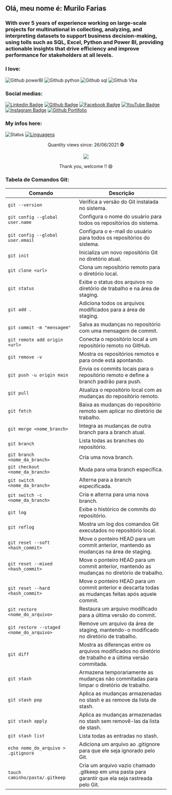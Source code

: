 ## Olá, meu nome é: Murilo Farias

### With over 5 years of experience working on large-scale projects for multinational in collecting, analyzing, and interpreting datasets to support business decision-making, using tolls such as SQL, Excel, Python and Power BI, providing actionable insights that drive efficiency and improve performance for stakeholders at all levels.

### I love:

![Github powerBI](https://img.shields.io/badge/PowerBI-F2C811?style=for-the-badge&logo=Power%20BI&logoColor=white)
![Github python](https://img.shields.io/badge/Python-14354C?style=for-the-badge&logo=python&logoColor=white)
![Github sql](https://img.shields.io/badge/MySQL-00000F?style=for-the-badge&logo=mysql&logoColor=white)
![Github Vba](https://img.shields.io/badge/VBA-1e6e42?style=for-the-badge&logo=VBA&logoColor=white)

### Social medias:
[![Linkedin Badge](https://img.shields.io/badge/LinkedIn-0077B5?style=for-the-badge&logo=linkedin&logoColor=white&link=https://www.linkedin.com/in/murilo-farias-10/)](https://www.linkedin.com/in/murilo-farias-10/)
[![Github Badge](https://img.shields.io/badge/GitHub-100000?style=for-the-badge&logo=github&logoColor=white&link=https://github.com//murilofarias10/)](https://github.com/murilofarias10)
[![Facebook Badge](https://img.shields.io/badge/Facebook-1877F2?style=for-the-badge&logo=facebook&logoColor=white&link=)](https://www.facebook.com/murilo.farias.3/)
[![YouTube Badge](https://img.shields.io/badge/YouTube-FF0000?style=for-the-badge&logo=youtube&logoColor=white&link=https://www.youtube.com/channel/UCgK4h8kV3RBWict0L6uzFAw)](https://www.youtube.com/channel/UCgK4h8kV3RBWict0L6uzFAw)
[![Instagram Badge](https://img.shields.io/badge/Instagram-E4405F?style=for-the-badge&logo=instagram&logoColor=white&link=https://www.instagram.com/murilo.c.farias/)](https://www.instagram.com/murilo.c.farias/)
[![Github Portifolio](https://img.shields.io/badge/MeuPortfolio-{0048ff}?style=for-the-badge&logo={Portifolio}&logoColor=white&link=https://murilo-farias.netlify.app/)](https://murilo-farias.netlify.app/)

### My infos here:
![Status](https://github-readme-stats.vercel.app/api?username=murilofarias10) [![Linguagens](https://github-readme-stats.vercel.app/api/top-langs/?username=murilofarias10&layout=compact)](https://github.com/murilofarias10/github-readme-stats)

<p align="center">
 Quantity views since: 26/06/2021 🕵️ <br></p>
<p align="center"> 
   <img alingn="center" src="https://profile-counter.glitch.me/murilofarias10/count.svg" /></p>
<p align="center">
Thank you, welcome !! 😄
</p>

### Tabela de Comandos Git:

| Comando                        | Descrição                                                                 |
|--------------------------------|---------------------------------------------------------------------------|
| `git --version`                | Verifica a versão do Git instalada no sistema.                            |
| `git config --global user.name`| Configura o nome do usuário para todos os repositórios do sistema.        |
| `git config --global user.email`| Configura o e-mail do usuário para todos os repositórios do sistema.     |
| `git init`                     | Inicializa um novo repositório Git no diretório atual.                    |
| `git clone <url>`              | Clona um repositório remoto para o diretório local.                       |
| `git status`                   | Exibe o status dos arquivos no diretório de trabalho e na área de staging.|
| `git add .`                    | Adiciona todos os arquivos modificados para a área de staging.            |
| `git commit -m "mensagem"`     | Salva as mudanças no repositório com uma mensagem de commit.              |
| `git remote add origin <url>`  | Conecta o repositório local a um repositório remoto no GitHub.            |
| `git remove -v`                | Mostra os repositórios remotos e para onde está apontando.                |
| `git push -u origin main`      | Envia os commits locais para o repositório remoto e define a branch padrão para push.|
| `git pull`                     | Atualiza o repositório local com as mudanças do repositório remoto.       |
| `git fetch`                    | Baixa as mudanças do repositório remoto sem aplicar no diretório de trabalho.|
| `git merge <nome_branch>`      | Integra as mudanças de outra branch para a branch atual.                  |
| `git branch`                   | Lista todas as branches do repositório.                                   |
| `git branch <nome_da_branch>`  | Cria uma nova branch.                                                     |
| `git checkout <nome_da_branch>`| Muda para uma branch específica.                                          |
| `git switch <nome_da_branch>`  | Alterna para a branch especificada.                                       |
| `git switch -c <nome_da_branch>`| Cria e alterna para uma nova branch.                                     |
| `git log`                      | Exibe o histórico de commits do repositório.                              |
| `git reflog`                   | Mostra um log dos comandos Git executados no repositório local.           |
| `git reset --soft <hash_commit>`| Move o ponteiro HEAD para um commit anterior, mantendo as mudanças na área de staging.|
| `git reset --mixed <hash_commit>`| Move o ponteiro HEAD para um commit anterior, mantendo as mudanças no diretório de trabalho.|
| `git reset --hard <hash_commit>`| Move o ponteiro HEAD para um commit anterior e descarta todas as mudanças feitas após aquele commit.|
| `git restore <nome_do_arquivo>`| Restaura um arquivo modificado para a última versão do commit.             |
| `git restore --staged <nome_do_arquivo>`| Remove um arquivo da área de staging, mantendo-o modificado no diretório de trabalho.|
| `git diff`                     | Mostra as diferenças entre os arquivos modificados no diretório de trabalho e a última versão commitada.|
| `git stash`                    | Armazena temporariamente as mudanças não commitadas para limpar o diretório de trabalho.|
| `git stash pop`                | Aplica as mudanças armazenadas no stash e as remove da lista de stash.    |
| `git stash apply`              | Aplica as mudanças armazenadas no stash sem removê-las da lista de stash. |
| `git stash list`               | Lista todas as entradas no stash.                                         |
| `echo nome_do_arquivo > .gitignore`| Adiciona um arquivo ao .gitignore para que ele seja ignorado pelo Git.|
| `touch caminho/pasta/.gitkeep` | Cria um arquivo vazio chamado .gitkeep em uma pasta para garantir que ela seja rastreada pelo Git.|
